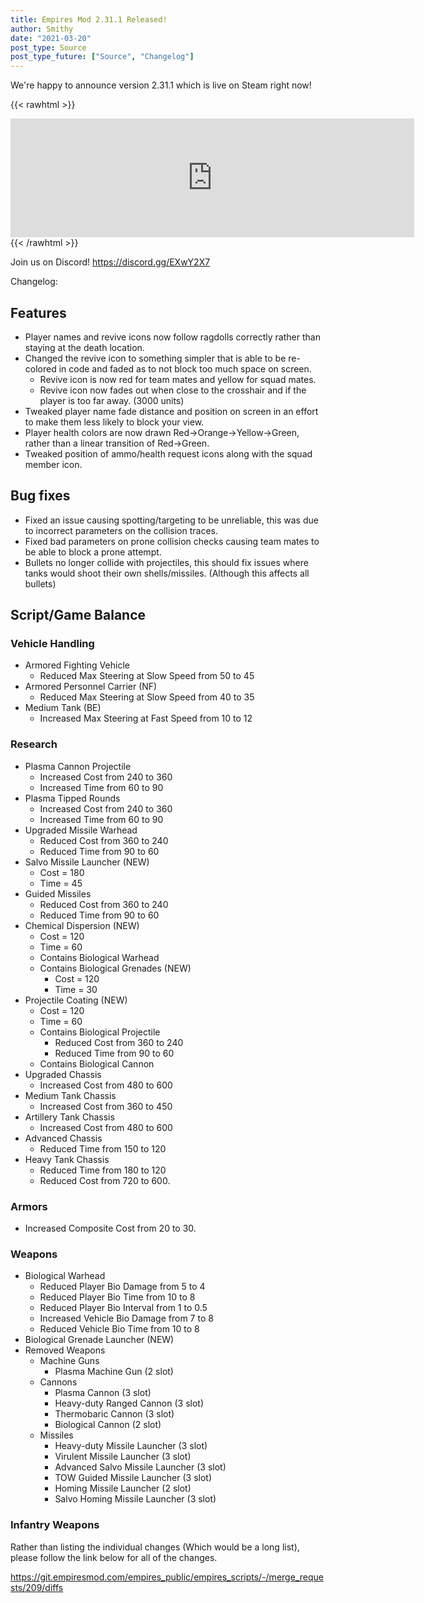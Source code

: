```yaml
---
title: Empires Mod 2.31.1 Released!
author: Smithy
date: "2021-03-20"
post_type: Source
post_type_future: ["Source", "Changelog"]
---
```



We're happy to announce version 2.31.1 which is live on Steam right now!

{{< rawhtml >}}
<iframe src="https://store.steampowered.com/widget/17740/" frameborder="0" width="646" height="190"></iframe>
{{< /rawhtml >}}

Join us on Discord! https://discord.gg/EXwY2X7

Changelog:
## Features

- Player names and revive icons now follow ragdolls correctly rather than staying at the death location.
- Changed the revive icon to something simpler that is able to be re-colored in code and faded as to not block too much space on screen.
	- Revive icon is now red for team mates and yellow for squad mates.
	- Revive icon now fades out when close to the crosshair and if the player is too far away. (3000 units)
- Tweaked player name fade distance and position on screen in an effort to make them less likely to block your view.
- Player health colors are now drawn Red->Orange->Yellow->Green, rather than a linear transition of Red->Green.
- Tweaked position of ammo/health request icons along with the squad member icon.


## Bug fixes

- Fixed an issue causing spotting/targeting to be unreliable, this was due to  incorrect parameters on the collision traces.
- Fixed bad parameters on prone collision checks causing team mates to be able to block a prone attempt.
- Bullets no longer collide with projectiles, this should fix issues where tanks would shoot their own shells/missiles. (Although this affects all bullets)


## Script/Game Balance

### Vehicle Handling

- Armored Fighting Vehicle
	- Reduced Max Steering at Slow Speed from 50 to 45
- Armored Personnel Carrier (NF)
	- Reduced Max Steering at Slow Speed from 40 to 35
- Medium Tank (BE)
	- Increased Max Steering at Fast Speed from 10 to 12

### Research

- Plasma Cannon Projectile
	- Increased Cost from 240 to 360
	- Increased Time from 60 to 90
- Plasma Tipped Rounds
	- Increased Cost from 240 to 360
	- Increased Time from 60 to 90
- Upgraded Missile Warhead
	- Reduced Cost from 360 to 240
	- Reduced Time from 90 to 60
- Salvo Missile Launcher (NEW)
	- Cost = 180
	- Time = 45
- Guided Missiles
	- Reduced Cost from 360 to 240
	- Reduced Time from 90 to 60
- Chemical Dispersion (NEW)
	- Cost = 120
	- Time = 60
	- Contains Biological Warhead
	- Contains Biological Grenades (NEW)
		- Cost = 120
		- Time = 30
- Projectile Coating (NEW)
	- Cost = 120
	- Time = 60
	- Contains Biological Projectile
		- Reduced Cost from 360 to 240
		- Reduced Time from 90 to 60
	- Contains Biological Cannon
- Upgraded Chassis
	- Increased Cost from 480 to 600
- Medium Tank Chassis
	- Increased Cost from 360 to 450
- Artillery Tank Chassis
	- Increased Cost from 480 to 600
- Advanced Chassis
	- Reduced Time from 150 to 120
- Heavy Tank Chassis
	- Reduced Time from 180 to 120
	- Reduced Cost from 720 to 600.

### Armors

- Increased Composite Cost from 20 to 30.


### Weapons

- Biological Warhead
	- Reduced Player Bio Damage from 5 to 4
	- Reduced Player Bio Time from 10 to 8
	- Reduced Player Bio Interval from 1 to 0.5
	- Increased Vehicle Bio Damage from 7 to 8
	- Reduced Vehicle Bio Time from 10 to 8
- Biological Grenade Launcher (NEW)
- Removed Weapons
	- Machine Guns
		- Plasma Machine Gun (2 slot)
	- Cannons
		- Plasma Cannon (3 slot)
		- Heavy-duty Ranged Cannon (3 slot)
		- Thermobaric Cannon (3 slot)
		- Biological Cannon (2 slot)
	- Missiles
		- Heavy-duty Missile Launcher (3 slot)
		- Virulent Missile Launcher (3 slot)
		- Advanced Salvo Missile Launcher (3 slot)
		- TOW Guided Missile Launcher (3 slot)
		- Homing Missile Launcher (2 slot)
		- Salvo Homing Missile Launcher (3 slot)

### Infantry Weapons

Rather than listing the individual changes (Which would be a long list), please follow the link below for all of the changes.

https://git.empiresmod.com/empires_public/empires_scripts/-/merge_requests/209/diffs


